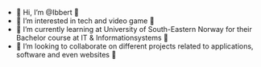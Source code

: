 - 👋 Hi, I’m @Ibbert 👋
- 👀 I’m interested in tech and video game 👀
- 🌱 I’m currently learning at University of South-Eastern Norway for their Bachelor course at IT & Informationsystems 🌱
- 💞️ I’m looking to collaborate on different projects related to applications, software and even websites 💞️


<!---
Ibbert/Ibbert is a ✨ special ✨ repository because its `README.md` (this file) appears on your GitHub profile.
You can click the Preview link to take a look at your changes.
--->
